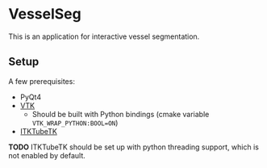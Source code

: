 # VesselSeg

This is an application for interactive vessel segmentation.

## Setup

A few prerequisites:

- PyQt4
- [VTK](https://github.com/kitware/vtk)
  - Should be built with Python bindings (cmake variable `VTK_WRAP_PYTHON:BOOL=ON`)
- [ITKTubeTK](https://github.com/KitwareMedical/ITKTubeTK)

**TODO** ITKTubeTK should be set up with python threading support, which is not
enabled by default.
